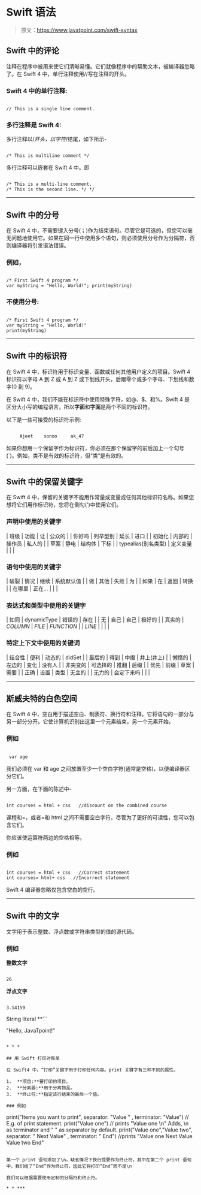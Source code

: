 # Swift 语法

> 原文：<https://www.javatpoint.com/swift-syntax>

## Swift 中的评论

注释在程序中被用来使它们清晰易懂。它们就像程序中的帮助文本，被编译器忽略了。在 Swift 4 中，单行注释使用//写在注释的开头。

### Swift 4 中的单行注释:

```

// This is a single line comment.

```

### 多行注释是 Swift 4:

多行注释以/*开头，以字符*/结尾，如下所示-

```

/* This is multiline comment */

```

多行注释可以嵌套在 Swift 4 中。即

```

/* This is a multi-line comment.
/* This is the second line. */ */

```

* * *

## Swift 中的分号

在 Swift 4 中，不需要键入分号(；)作为结束语句。尽管它是可选的，但您可以毫无问题地使用它。如果在同一行中使用多个语句，则必须使用分号作为分隔符，否则编译器将引发语法错误。

### 例如，

```

/* First Swift 4 program */
var myString = "Hello, World!"; print(myString)

```

### 不使用分号:

```

/* First Swift 4 program */
var myString = "Hello, World!"
print(myString)

```

* * *

## Swift 中的标识符

在 Swift 4 中，标识符用于标识变量、函数或任何其他用户定义的项目。Swift 4 标识符以字母 A 到 Z 或 A 到 Z 或下划线开头，后跟零个或多个字母、下划线和数字(0 到 9)。

在 Swift 4 中，我们不能在标识符中使用特殊字符，如@、$、和%。Swift 4 是区分大小写的编程语言，所以**字面**和**字面**是两个不同的标识符。

以下是一些可接受的标识符示例:

```

     Ajeet    sonoo     ak_47

```

如果你想用一个保留字作为标识符，你必须在那个保留字的前后加上一个勾号(`)。例如，类不是有效的标识符，但“类”是有效的。

* * *

## Swift 中的保留关键字

在 Swift 4 中，保留的关键字不能用作常量或变量或任何其他标识符名称。如果您想将它们用作标识符，您将在倒勾(')中使用它们。

### 声明中使用的关键字

| 班级 | 功能 | 让 | 公众的 |
| 你好吗 | 列举型别 | 延长 | 进口 |
| 初始化 | 内部的 | 操作员 | 私人的 |
| 草案 | 静电 | 结构体 | 下标 |
| typealias(别名类型) | 定义变量 |  |  |

### 语句中使用的关键字

| 破裂 | 情况 | 继续 | 系统默认值 |
| 做 | 其他 | 失败 | 为 |
| 如果 | 在 | 返回 | 转换 |
| 在哪里 | 正在… |  |  |

### 表达式和类型中使用的关键字

| 如同 | dynamicType | 错误的 | 存在 |
| 无 | 自己 | 自己 | 极好的 |
| 真实的 | _COLUMN_ | _FILE_ | _FUNCTION_ |
| _LINE_ |  |  |  |

### 特定上下文中使用的关键词

| 结合性 | 便利 | 动态的 | didSet |
| 最后的 | 得到 | 中缀 | 井上(井上) |
| 懒惰的 | 左边的 | 变化 | 没有人 |
| 非突变的 | 可选择的 | 推翻 | 后缀 |
| 优先 | 前缀 | 草案 | 需要 |
| 正确 | 设置 | 类型 | 无主的 |
| 无力的 | 会定下来吗 |  |  |

* * *

## 斯威夫特的白色空间

在 Swift 4 中，空白用于描述空白、制表符、换行符和注释。它将语句的一部分与另一部分分开。它使计算机识别出这里一个元素结束，另一个元素开始。

### 例如

```

 var age

```

我们必须在 var 和 age 之间放置至少一个空白字符(通常是空格)，以便编译器区分它们。

另一方面，在下面的陈述中-

```

int courses = html + css   //discount on the combined course

```

课程和=，或者=和 html 之间不需要空白字符，尽管为了更好的可读性，您可以包含它们。

你应该使运算符两边的空格相等。

### 例如

```

int courses = html + css   //Correct statement 
int courses= html+ css   //Incorrect statement

```

Swift 4 编译器忽略仅包含空白的空行。

* * *

## Swift 中的文字

文字用于表示整数、浮点数或字符串类型的值的源代码。

### 例如

**整数文字**

```

26

```

**浮点文字**

```

3.14159

```

String literal **```

"Hello, JavaTpoint!"

```

* * *

## 用 Swift 打印对账单

在 Swift4 中，“打印”关键字用于打印任何内容。print 关键字有三种不同的属性。

1.  **项目:**要打印的项目。
2.  **分离器:**用于分离物品。
3.  **终止符:**指定该行结束的最后一个值。

### 例如

```

print("Items you want to print", separator: "Value " , terminator: "Value")
// E.g. of print statement.
print("Value one")
// prints "Value one \n" Adds, \n as terminator and " " as separator by
default.
print("Value one","Value two", separator: " Next Value" , terminator: " End")
//prints "Value one Next Value Value two End"

```

第一个 print 语句添加了\n，缺省情况下换行提要作为终止符，其中在第二个 print 语句中，我们给了“End”作为终止符，因此它将打印“End”而不是\n

我们可以根据需要使用定制的分隔符和终止符。

* * ***